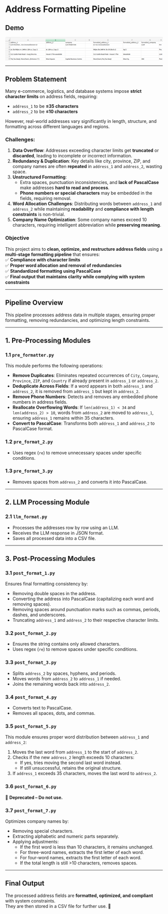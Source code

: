 # **Address Formatting Pipeline**  

## **Demo**
![Demo](data/demo.png)

 ---

## **Problem Statement**  

Many e-commerce, logistics, and database systems impose **strict character limits** on address fields, requiring:  
- `address_1` to be **≤35 characters**  
- `address_2` to be **≤10 characters**  

However, real-world addresses vary significantly in length, structure, and formatting across different languages and regions.  

### **Challenges:**  
1. **Data Overflow**: Addresses exceeding character limits get **truncated** or **discarded**, leading to incomplete or incorrect information.  
2. **Redundancy & Duplication**: Key details like city, province, ZIP, and company names are often **repeated** in `address_1` and `address_2`, wasting space.  
3. **Unstructured Formatting**:  
   - Extra spaces, punctuation inconsistencies, and **lack of PascalCase** make addresses **hard to read and process**.  
   - **Phone numbers or special characters** may be embedded in the fields, requiring removal.  
4. **Word Allocation Challenges**: Distributing words between `address_1` and `address_2` while maintaining **readability** and **compliance with length constraints** is non-trivial.  
5. **Company Name Optimization**: Some company names exceed 10 characters, requiring intelligent abbreviation while **preserving meaning**.  

### **Objective**  
This project aims to **clean, optimize, and restructure address fields** using a **multi-stage formatting pipeline** that ensures:  
✅ **Compliance with character limits**  
✅ **Proper word allocation and removal of redundancies**  
✅ **Standardized formatting using PascalCase**  
✅ **Final output that maintains clarity while complying with system constraints**  

---

## **Pipeline Overview**  

This pipeline processes address data in multiple stages, ensuring proper formatting, removing redundancies, and optimizing length constraints.  

---

## **1. Pre-Processing Modules**  

### **1.1 `pre_formatter.py`**  
This module performs the following operations:  
- **Remove Duplicates**: Eliminates repeated occurrences of `City`, `Company`, `Province`, `ZIP`, and `Country` if already present in `address_1` or `address_2`.  
- **Deduplicate Across Fields**: If a word appears in both `address_1` and `address_2`, it is removed from `address_1` but kept in `address_2`.  
- **Remove Phone Numbers**: Detects and removes any embedded phone numbers in address fields.  
- **Reallocate Overflowing Words**: If `len(address_1) < 34` and `len(address_2) > 10`, words from `address_2` are moved to `address_1`, ensuring `address_1` remains within 35 characters.  
- **Convert to PascalCase**: Transforms both `address_1` and `address_2` to PascalCase format.  

### **1.2 `pre_format_2.py`**  
- Uses regex (`re`) to remove unnecessary spaces under specific conditions.  

### **1.3 `pre_format_3.py`**  
- Removes spaces from `address_2` and converts it into PascalCase.  

---

## **2. LLM Processing Module**  

### **2.1 `llm_format.py`**  
- Processes the addresses row by row using an LLM.  
- Receives the LLM response in JSON format.  
- Saves all processed data into a CSV file.  

---

## **3. Post-Processing Modules**  

### **3.1 `post_format_1.py`**  
Ensures final formatting consistency by:  
- Removing double spaces in the address.  
- Converting the address into PascalCase (capitalizing each word and removing spaces).  
- Removing spaces around punctuation marks such as commas, periods, dashes, and underscores.  
- Truncating `address_1` and `address_2` to their respective character limits.  

### **3.2 `post_format_2.py`**  
- Ensures the string contains only allowed characters.  
- Uses regex (`re`) to remove spaces under specific conditions.  

### **3.3 `post_format_3.py`**  
- Splits `address_2` by spaces, hyphens, and periods.  
- Moves words from `address_2` to `address_1` if needed.  
- Joins the remaining words back into `address_2`.  

### **3.4 `post_format_4.py`**  
- Converts text to PascalCase.  
- Removes all spaces, dots, and commas.  

### **3.5 `post_format_5.py`**  
This module ensures proper word distribution between `address_1` and `address_2`:  
1. Moves the last word from `address_1` to the start of `address_2`.  
2. Checks if the new `address_2` length exceeds 10 characters:  
   - If yes, tries moving the second last word instead.  
   - If still unsuccessful, retains the original structure.  
3. If `address_1` exceeds 35 characters, moves the last word to `address_2`.  

### **3.6 `post_format_6.py`**  
🚫 **Deprecated – Do not use.**  

### **3.7 `post_format_7.py`**  
Optimizes company names by:  
- Removing special characters.  
- Extracting alphabetic and numeric parts separately.  
- Applying adjustments:  
  - If the first word is less than 10 characters, it remains unchanged.  
  - For three-word names, extracts the first letter of each word.  
  - For four-word names, extracts the first letter of each word.  
  - If the total length is still >10 characters, removes spaces.  

---

## **Final Output**  
The processed address fields are **formatted, optimized, and compliant** with system constraints.  
They are then stored in a CSV file for further use. 🚀